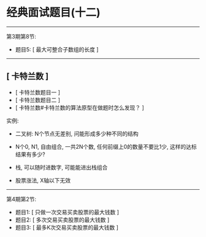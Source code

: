 # 经典面试题目(十二)

---

第3期第8节:
- 题目5: [ 最大可整合子数组的长度 ]

---
## [ 卡特兰数 ]
- [ 卡特兰数题目一 ] 
- [ 卡特兰数题目二 ] 
- [ 卡特兰数#卡特兰数的算法原型在做题时怎么发现？ ]

实例:

- 二叉树: N个节点无差别, 问能形成多少种不同的结构

- N个0, N1, 自由组合, 一共2N个数, 任何前缀上0的数量不要比1少, 这样的达标结果有多少?

- 栈, 可以随时进数字, 可能能进出栈组合

- 股票涨法, X轴以下无效


---

第4期第2节:

- 题目1: [ 只做一次交易买卖股票的最大钱数 ]
- 题目2: [ 多次交易买卖股票的最大钱数 ]
- 题目3: [ 最多K次交易买卖股票的最大钱数 ]